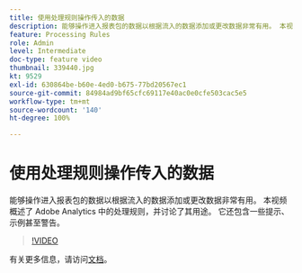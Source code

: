 ```yaml
---
title: 使用处理规则操作传入的数据
description: 能够操作进入报表包的数据以根据流入的数据添加或更改数据非常有用。 本视频概述了 Adobe Analytics 中的处理规则，并讨论了其用途。 它还包含一些提示、示例甚至警告。
feature: Processing Rules
role: Admin
level: Intermediate
doc-type: feature video
thumbnail: 339440.jpg
kt: 9529
exl-id: 630864be-b60e-4ed0-b675-77bd20567ec1
source-git-commit: 84984ad9bf65cfc69117e40ac0e0cfe503cac5e5
workflow-type: tm+mt
source-wordcount: '140'
ht-degree: 100%

---
```


# 使用处理规则操作传入的数据

能够操作进入报表包的数据以根据流入的数据添加或更改数据非常有用。 本视频概述了 Adobe Analytics 中的处理规则，并讨论了其用途。 它还包含一些提示、示例甚至警告。

>[!VIDEO](https://video.tv.adobe.com/v/342187/?quality=12&learn=on&captions=chi_hans)

有关更多信息，请访问[文档](https://experienceleague.adobe.com/docs/analytics/admin/admin-tools/processing-rules/processing-rules.html?lang=zh-Hans)。
